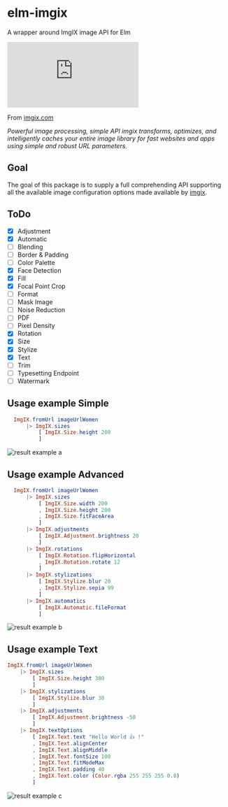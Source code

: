 # elm-imgix

A wrapper around ImgIX image API for Elm

![imgix logo](https://assets.imgix.net/presskit/imgix-presskit.pdf?page=3&fm=png&w=200)

From [imgix.com](https://www.imgix.com)

_Powerful image processing, simple API
imgix transforms, optimizes, and intelligently caches your entire image library for fast websites and apps using simple and robust URL parameters._

## Goal

The goal of this package is to supply a full comprehending API supporting all the available image configuration options made available by [imgix](https://www.imgix.com).

## ToDo

- [x] Adjustment
- [x] Automatic
- [ ] Blending
- [ ] Border & Padding
- [ ] Color Palette
- [x] Face Detection
- [x] Fill
- [x] Focal Point Crop
- [ ] Format
- [ ] Mask Image
- [ ] Noise Reduction
- [ ] PDF
- [ ] Pixel Density
- [x] Rotation
- [x] Size
- [x] Stylize
- [x] Text
- [ ] Trim
- [ ] Typesetting Endpoint
- [ ] Watermark

## Usage example Simple

```elm
  ImgIX.fromUrl imageUrlWomen
      |> ImgIX.sizes
          [ ImgIX.Size.height 200
          ]


```
![result example a](https://static-a.imgix.net/woman.jpg?h=200)


## Usage example Advanced


```elm
  ImgIX.fromUrl imageUrlWomen
      |> ImgIX.sizes
          [ ImgIX.Size.width 200
          , ImgIX.Size.height 200
          , ImgIX.Size.fitFaceArea
          ]
      |> ImgIX.adjustments
          [ ImgIX.Adjustment.brightness 20
          ]
      |> ImgIX.rotations
          [ ImgIX.Rotation.flipHorizontal
          , ImgIX.Rotation.rotate 12
          ]
      |> ImgIX.stylizations
          [ ImgIX.Stylize.blur 20
          , ImgIX.Stylize.sepia 99
          ]
      |> ImgIX.automatics
          [ ImgIX.Automatic.fileFormat
          ]


```

![result example b](https://static-a.imgix.net/woman.jpg?w=200&h=200&fit=facearea&rot=12&flip=h&bri=20&auto=format&blur=20&sepia=99)


## Usage example Text
```elm
ImgIX.fromUrl imageUrlWomen
    |> ImgIX.sizes
        [ ImgIX.Size.height 380
        ]
    |> ImgIX.stylizations
        [ ImgIX.Stylize.blur 30
        ]
    |> ImgIX.adjustments
        [ ImgIX.Adjustment.brightness -50
        ]
    |> ImgIX.textOptions
        [ ImgIX.Text.text "Hello World 👍 !"
        , ImgIX.Text.alignCenter
        , ImgIX.Text.alignMiddle
        , ImgIX.Text.fontSize 100
        , ImgIX.Text.fitModeMax
        , ImgIX.Text.padding 40
        , ImgIX.Text.color (Color.rgba 255 255 255 0.8)
        ]
```
![result example c](https://static-a.imgix.net/woman.jpg?h=380&bri=-50&auto=&blur=30&txt=Hello%20World%20%F0%9F%91%8D%20!&txtalign=center%2Cmiddle&txtsize=100&txtfit=max&txtpad=40&txtclr=ccffffff)
